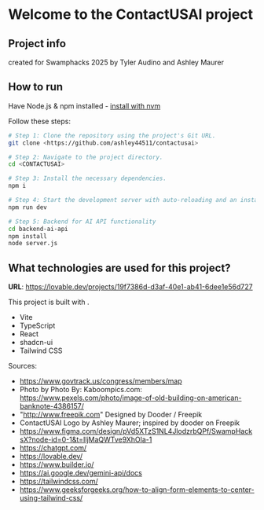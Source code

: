 # Welcome to the ContactUSAI project

## Project info
created for Swamphacks 2025 by Tyler Audino and Ashley Maurer

## How to run
Have Node.js & npm installed - [install with nvm](https://github.com/nvm-sh/nvm#installing-and-updating)

Follow these steps:

```sh
# Step 1: Clone the repository using the project's Git URL.
git clone <https://github.com/ashley44511/contactusai>

# Step 2: Navigate to the project directory.
cd <CONTACTUSAI>

# Step 3: Install the necessary dependencies.
npm i

# Step 4: Start the development server with auto-reloading and an instant preview.
npm run dev

# Step 5: Backend for AI API functionality
cd backend-ai-api
npm install
node server.js
```

## What technologies are used for this project?

**URL**: https://lovable.dev/projects/19f7386d-d3af-40e1-ab41-6dee1e56d727

This project is built with .

- Vite
- TypeScript
- React
- shadcn-ui
- Tailwind CSS

Sources:
- https://www.govtrack.us/congress/members/map
- Photo by Photo By: Kaboompics.com: https://www.pexels.com/photo/image-of-old-building-on-american-banknote-4386157/
- "http://www.freepik.com" Designed by Dooder / Freepik
- ContactUSAI Logo by Ashley Maurer; inspired by dooder on Freepik
- https://www.figma.com/design/pVd5XTzS1NL4JlodzrbQPf/SwampHacksX?node-id=0-1&t=IljMaQWTve9XhOla-1
- https://chatgpt.com/
- https://lovable.dev/
- https://www.builder.io/
- https://ai.google.dev/gemini-api/docs
- https://tailwindcss.com/
- https://www.geeksforgeeks.org/how-to-align-form-elements-to-center-using-tailwind-css/

